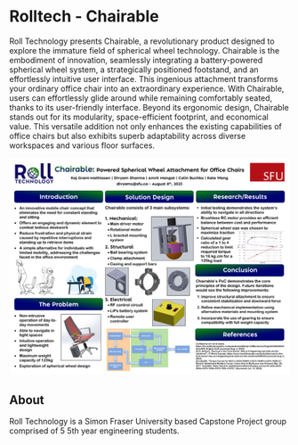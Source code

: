 # Rolltech - Chairable

Roll Technology presents Chairable, a revolutionary product designed to explore the immature field of spherical wheel technology. Chairable is the embodiment of innovation, seamlessly integrating a battery-powered spherical wheel system, a strategically positioned footstand, and an effortlessly intuitive user interface. This ingenious attachment transforms your ordinary office chair into an extraordinary experience. With Chairable, users can effortlessly glide around while remaining comfortably seated, thanks to its user-friendly interface. Beyond its ergonomic design, Chairable stands out for its modularity, space-efficient footprint, and economical value. This versatile addition not only enhances the existing capabilities of office chairs but also exhibits superb adaptability across diverse workspaces and various floor surfaces.

![Poster](docs/img/poster.png)

## About

Roll Technology is a Simon Fraser University based Capstone Project group comprised of 5 5th year engineering students.
